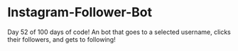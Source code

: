 # Instagram-Follower-Bot

Day 52 of 100 days of code! An bot that goes to a selected username, clicks their followers, and gets to following!

